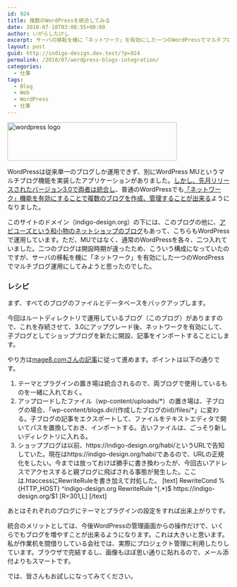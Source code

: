 ```yaml
---
id: 924
title: 複数のWordPressを統合してみる
date: 2010-07-18T03:08:55+00:00
author: いがらしたけし
excerpt: サーバの移転を機に「ネットワーク」を有効にした一つのWordPressでマルチブログ運用にしてみようと思ったのでした。
layout: post
guid: http://indigo-design.dev.test/?p=924
permalink: /2010/07/wordpress-blogs-integration/
categories:
  - 仕事
tags:
  - Blog
  - Web
  - WordPress
  - 仕事
---
```

<img src="https://indigo-design.org/wp-content/uploads/2010/07/wordpress-logo-hoz-rgb.gif" alt="wordpress logo" width="384" height="87" class="alignnone size-full wp-image-935" />

WordPressは従来単一のブログしか運用できず、別にWordPress MUというマルチブログ機能を実装したアプリケーションがありました。<a href="http://ja.wordpress.org/2010/06/18/thelonious/">しかし、先月リリースされたバージョン3.0で両者は統合し</a>、普通のWordPressでも<a href="http://mage8.com/multiple-blogs-on-wordpress.html">「ネットワーク」機能を有効にすることで複数のブログを作成、管理することが出来る</a>ようになりました。

このサイトのドメイン（indigo-design.org）の下には、このブログの他に、<a href="https://indigo-design.org/habi/">アビユーズという和小物のネットショップのブログ</a>もあって、こちらもWordPressで運用しています。ただ、MUではなく、通常のWordPressを各々、二つ入れていました。二つのブログは開設時期が違ったため、こういう構成になっていたのですが、サーバの移転を機に「ネットワーク」を有効にした一つのWordPressでマルチブログ運用にしてみようと思ったのでした。
<h3>レシピ</h3>
まず、すべてのブログのファイルとデータベースをバックアップします。

今回はルートディレクトリで運用しているブログ（このブログ）がありますので、これを存続させて、3.0にアップグレード後、ネットワークを有効にして、子ブログとしてショップブログを新たに開設、記事をインポートすることにします。

やり方は<a href="http://mage8.com/multiple-blogs-on-wordpress.html">mage8.comさんの記事</a>に従って進めます。ポイントは以下の通りです。

<ol>
	<li>テーマとプラグインの置き場は統合されるので、両ブログで使用しているものを一緒に入れておく。</li>
	<li>アップロードしたファイル（wp-content/uploads/*）の置き場は、子ブログの場合、「wp-content/blogs.dir/(作成したブログのid)/files/*」に変わる。子ブログの記事をエクスポートして、ファイルをテキストエディタで開いてパスを置換しておき、インポートする。古いファイルは、ごっそり新しいディレクトリに入れる。</li>
	<li>ショップブログは以前、https://indigo-design.org/habi/というURLで告知していた。現在はhttps://indigo-design.org/habi/であるので、URLの正規化をしたい。今までは放っておけば勝手に書き換わったが、今回古いアドレスでアクセスすると親ブログに飛ばされる事態が発生した。ここは.htaccessにRewriteRuleを書き加えて対処した。
[text]
RewriteCond %{HTTP_HOST} ^indigo-design.org
RewriteRule ^(.*)$ https://indigo-design.org/$1 [R=301,L]
[/text]
</li></ol>

あとはそれぞれのブログにテーマとプラグインの設定をすれば出来上がりです。

統合のメリットとしては、今後WordPressの管理画面からの操作だけで、いくらでもブログを増やすことが出来るようになります。これは大きいと思います。私が作業机を間借りしている会社では、実際にプロジェクト管理に利用したりしています。ブラウザで完結するし、画像もほぼ思い通りに貼れるので、メール添付よりもスマートです。

では、皆さんもお試しになってみてください。